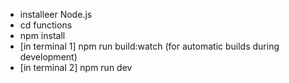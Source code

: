 - installeer Node.js
- cd functions
- npm install
- [in terminal 1] npm run build:watch (for automatic builds during development)
- [in terminal 2] npm run dev